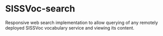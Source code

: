 # SISSVoc-search

Responsive web search implementation to allow querying of any remotely deployed SISSVoc vocabulary service and viewing its content.